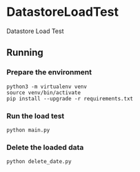 # DatastoreLoadTest
Datastore Load Test

## Running

### Prepare the environment
```
python3 -m virtualenv venv
source venv/bin/activate
pip install --upgrade -r requirements.txt
```

### Run the load test
```
python main.py
```

### Delete the loaded data
```
python delete_date.py
```
